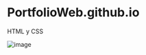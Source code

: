 # PortfolioWeb.github.io
HTML y CSS

![image](https://user-images.githubusercontent.com/87833024/200428138-73cebe1d-39d0-4ca4-824c-1adff37d2c8d.png)
